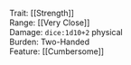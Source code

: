 Trait: [[Strength]]  
Range: [[Very Close]]  
Damage: `dice:1d10+2` physical  
Burden: Two-Handed  
Feature: [[Cumbersome]]